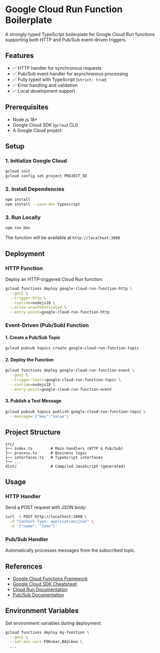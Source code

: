 # Google Cloud Run Function Boilerplate

A strongly-typed TypeScript boilerplate for Google Cloud Run functions supporting both HTTP and Pub/Sub event-driven triggers.

## Features

- ✅ HTTP handler for synchronous requests
- ✅ Pub/Sub event handler for asynchronous processing
- ✅ Fully typed with TypeScript (`strict: true`)
- ✅ Error handling and validation
- ✅ Local development support

## Prerequisites

- Node.js 18+
- Google Cloud SDK (`gcloud` CLI)
- A Google Cloud project

## Setup

### 1. Initialize Google Cloud

```bash
gcloud init
gcloud config set project PROJECT_ID
```

### 2. Install Dependencies

```bash
npm install
npm install --save-dev typescript
```

### 3. Run Locally

```bash
npm run dev
```

The function will be available at `http://localhost:3000`

## Deployment

### HTTP Function

Deploy an HTTP-triggered Cloud Run function:

```bash
gcloud functions deploy google-cloud-run-function-http \
  --gen2 \
  --trigger-http \
  --runtime=nodejs18 \
  --allow-unauthenticated \
  --entry-point=google-cloud-run-function-http
```

### Event-Driven (Pub/Sub) Function

#### 1. Create a Pub/Sub Topic

```bash
gcloud pubsub topics create google-cloud-run-function-topic
```

#### 2. Deploy the Function

```bash
gcloud functions deploy google-cloud-run-function-event \
  --gen2 \
  --trigger-topic=google-cloud-run-function-topic \
  --runtime=nodejs18 \
  --entry-point=google-cloud-run-function-event
```

#### 3. Publish a Test Message

```bash
gcloud pubsub topics publish google-cloud-run-function-topic \
  --message='{"key":"value"}'
```

## Project Structure

```
src/
├── index.ts        # Main handlers (HTTP & Pub/Sub)
├── process.ts      # Business logic
├── interfaces.ts   # TypeScript interfaces
└── ...
dist/               # Compiled JavaScript (generated)
```

## Usage

### HTTP Handler

Send a POST request with JSON body:

```bash
curl -X POST http://localhost:3000 \
  -H "Content-Type: application/json" \
  -d '{"name": "John"}'
```

### Pub/Sub Handler

Automatically processes messages from the subscribed topic.

## References

- [Google Cloud Functions Framework](https://github.com/GoogleCloudPlatform/functions-framework-nodejs)
- [Google Cloud SDK Cheatsheet](https://cloud.google.com/sdk/docs/cheatsheet)
- [Cloud Run Documentation](https://cloud.google.com/run/docs)
- [Pub/Sub Documentation](https://cloud.google.com/pubsub/docs)

## Environment Variables

Set environment variables during deployment:

```bash
gcloud functions deploy my-function \
  --gen2 \
  --set-env-vars FOO=bar,BAZ=boo \
  ...
```